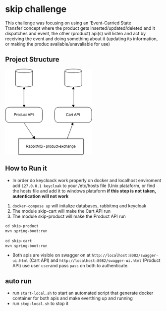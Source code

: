 # skip challenge

This challenge was focusing on using an 'Event-Carried State Transfer'concept where the product gets inserted/updated/deleted and it dispatches and event, the other (product) api(s) will listen and act by receiving the event and doing something about it (updating its information, or making the produc avaliable/unavaliable for use)

## Project Structure

![Project Structure](https://github.com/codemonkeybr/skip/blob/master/files/structure.png)

## How to Run it
* In order do keycloack work properly on docker and localhost enviroment add `127.0.0.1	keycloak` to your /etc/hosts file (Unix plataform, or find the hosts file and add it to windows plataform **if this step is not taken, autentication will not work**

1. `docker-compose up` will initalize databases, rabbitmq and keycloak
2. The module skip-cart will make the Cart API run
3. The module skip-product will make the Product API run

```
cd skip-product
mvn spring-boot:run

cd skip-cart
mvn spring-boot:run
```


* Both apis are visible on swagger on at `http://localhost:8082/swagger-ui.html` (Cart API) and `http://localhost:8082/swagger-ui.html` (Product API) use user `user`and pass `pass` on both to authenticate.

## auto run
* run `start-local.sh` to start an automated script that generate docker container for both apis and make everthing up and running
* run `stop-local.sh` to stop it
